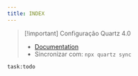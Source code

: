 ```yaml
---
title: INDEX
---
```

> [!important] Configuração Quartz 4.0
> - [Documentation](https://quartz.jzhao.xyz) 
> - Sincronizar com: `npx quartz sync`


```query
task:todo
```
